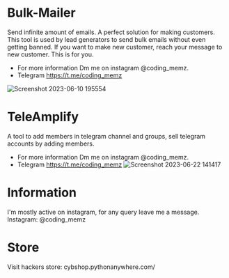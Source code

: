 # Bulk-Mailer
Send infinite amount of emails. A perfect solution for making customers. This tool is used by lead generators to send bulk emails without even getting banned. If you want to make new customer, reach your message to new customer. This is for you.

* For more information Dm me on instagram @coding_memz.
* Telegram https://t.me/coding_memz

![Screenshot 2023-06-10 195554](https://github.com/Cyber-Dioxide/Bulk-Mailer/assets/93708296/fdf2406a-f85f-4111-8283-03fd61d65f9c)

# TeleAmplify
A tool to add members in telegram channel and groups, sell telegram accounts by adding members.
* For more information Dm me on instagram @coding_memz.
* Telegram https://t.me/coding_memz
![Screenshot 2023-06-22 141417](https://github.com/Cyber-Dioxide/Mixed/assets/93708296/db7a1c09-f367-4d38-8136-5d56462ff516)

# Information
I'm mostly active on instagram, for any query leave me a message. Instagram: @coding_memz

# Store
Visit hackers store: cybshop.pythonanywhere.com/

